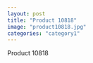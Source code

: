 ```yaml
---
layout: post
title: "Product 10818"
image: "product10818.jpg"
categories: "category1"
---
```

Product 10818
